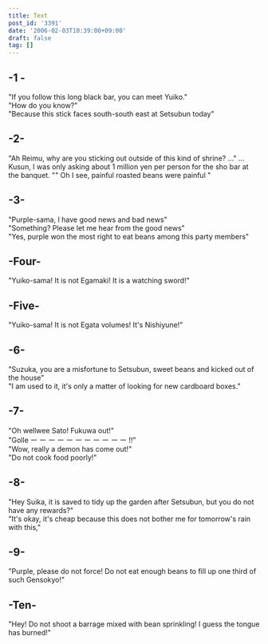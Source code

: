 ```yaml
---
title: Text
post_id: '3391'
date: '2006-02-03T10:39:00+09:00'
draft: false
tag: []
---
```


## -1 -

"If you follow this long black bar, you can meet Yuiko."  
"How do you know?"  
"Because this stick faces south-south east at Setsubun today"

## -2-

"Ah Reimu, why are you sticking out outside of this kind of shrine? ..." ... Kusun, I was only asking about 1 million yen per person for the sho bar at the banquet. "" Oh I see, painful roasted beans were painful "

## -3-

"Purple-sama, I have good news and bad news"  
"Something? Please let me hear from the good news"  
"Yes, purple won the most right to eat beans among this party members"

## -Four-

"Yuiko-sama! It is not Egamaki! It is a watching sword!"

## -Five-

"Yuiko-sama! It is not Egata volumes! It's Nishiyune!"

## -6-

"Suzuka, you are a misfortune to Setsubun, sweet beans and kicked out of the house"  
"I am used to it, it's only a matter of looking for new cardboard boxes."

## -7-

"Oh wellwee Sato! Fukuwa out!"  
"Golle ー ー ー ー ー ー ー ー ー ー ー !!"  
"Wow, really a demon has come out!"  
"Do not cook food poorly!"

## -8-

"Hey Suika, it is saved to tidy up the garden after Setsubun, but you do not have any rewards?"  
"It's okay, it's cheap because this does not bother me for tomorrow's rain with this,"

## -9-

"Purple, please do not force! Do not eat enough beans to fill up one third of such Gensokyo!"

## -Ten-

"Hey! Do not shoot a barrage mixed with bean sprinkling! I guess the tongue has burned!"